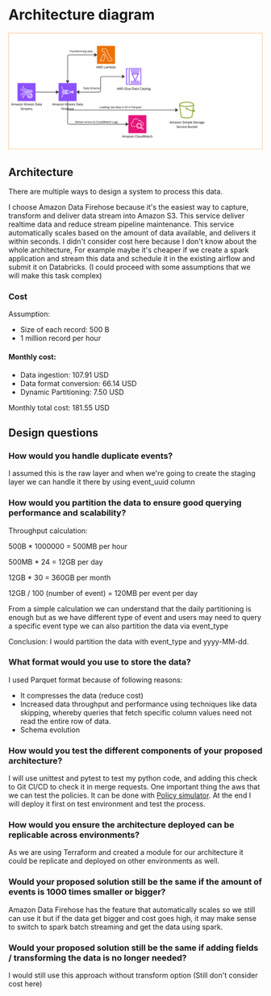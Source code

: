 # Architecture diagram
![img.png](img.png)
## Architecture
There are multiple ways to design a system to process this data. 

I choose Amazon Data Firehose because it's the easiest way to capture, transform and deliver data stream into Amazon S3.
This service deliver realtime data and reduce stream pipeline maintenance. This service automatically scales based on
the amount of data available, and delivers it within seconds. I didn't consider cost here because I don't know about the
whole architecture, For example maybe it's cheaper if we create a spark application and stream this data and schedule it
in the existing airflow and submit it on Databricks. (I could proceed with some assumptions that we will make this task
complex)

### Cost
Assumption:
* Size of each record: 500 B
* 1 million record per hour

#### Monthly cost:
* Data ingestion: 107.91 USD
* Data format conversion: 66.14 USD
* Dynamic Partitioning: 7.50 USD

Monthly total cost: 181.55 USD

## Design questions
### How would you handle duplicate events?

I assumed this is the raw layer and when we're going to create the staging layer we can handle it there by using event_uuid column

### How would you partition the data to ensure good querying performance and scalability?

Throughput calculation:

500B * 1000000 = 500MB per hour 

500MB * 24 = 12GB per day

12GB * 30 = 360GB per month

12GB / 100 (number of event) = 120MB per event per day

From a simple calculation we can understand that the daily partitioning is enough but as we have different type of event
and users may need to query a specific event type we can also partition the data via event_type

Conclusion:
I would partition the data with event_type and yyyy-MM-dd.


### What format would you use to store the data?
I used Parquet format because of following reasons:
* It compresses the data (reduce cost)
* Increased data throughput and performance using techniques like data skipping, whereby queries that fetch specific column values need not read the entire row of data.
* Schema evolution

### How would you test the different components of your proposed architecture?
I will use unittest and pytest to test my python code, and adding this check to Git CI/CD to check it in merge requests.
One important thing the aws that we can test the policies. It can be done with [Policy simulator](https://policysim.aws.amazon.com/).
At the end I will deploy it first on test environment and test the process.

### How would you ensure the architecture deployed can be replicable across environments?
As we are using Terraform and created a module for our architecture it could be replicate and deployed on other environments as well.

### Would your proposed solution still be the same if the amount of events is 1000 times smaller or bigger?
Amazon Data Firehose has the feature that automatically scales so we still can use it but if the data get bigger and
cost goes high, it may make sense to switch to spark batch streaming and get the data using spark.

### Would your proposed solution still be the same if adding fields / transforming the data is no longer needed?
I would still use this approach without transform option (Still don't consider cost here)


